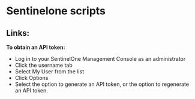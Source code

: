 # Sentinelone scripts

**Links:**
-	
**To obtain an API token:**
- Log in to your SentinelOne Management Console as an administrator
- Click the username tab
- Select My User from the list
- Click Options
- Select the option to generate an API token, or the option to regenerate an API token.
